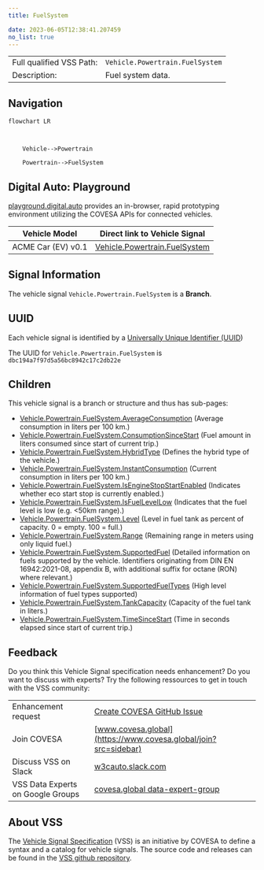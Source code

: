 ```yaml
---
title: FuelSystem

date: 2023-06-05T12:38:41.207459
no_list: true
---
```



| | |
|---|---|
| Full qualified VSS Path: | `Vehicle.Powertrain.FuelSystem` |
| Description: | Fuel system data. |

## Navigation

```mermaid
flowchart LR



    Vehicle-->Powertrain

    Powertrain-->FuelSystem

```


## Digital Auto: Playground

[playground.digital.auto](http://digital.auto) provides an in-browser, rapid prototyping environment utilizing the COVESA APIs for connected vehicles. 

| Vehicle Model | Direct link to Vehicle Signal |
|---|---|
| ACME Car (EV) v0.1 | [Vehicle.Powertrain.FuelSystem](https://digitalauto.netlify.app/model/STLWzk1WyqVVLbfymb4f/cvi/list/Vehicle.Powertrain.FuelSystem/) |


## Signal Information




The vehicle signal `Vehicle.Powertrain.FuelSystem` is a **Branch**.





## UUID

Each vehicle signal is identified by a [Universally Unique Identifier (UUID](https://en.wikipedia.org/wiki/Universally_unique_identifier))

The UUID for `Vehicle.Powertrain.FuelSystem` is `dbc194a7f97d5a56bc8942c17c2db22e`

## Children

This vehicle signal is a branch or structure and thus has sub-pages:

- [Vehicle.Powertrain.FuelSystem.AverageConsumption](averageconsumption/) (Average consumption in liters per 100 km.)
- [Vehicle.Powertrain.FuelSystem.ConsumptionSinceStart](consumptionsincestart/) (Fuel amount in liters consumed since start of current trip.)
- [Vehicle.Powertrain.FuelSystem.HybridType](hybridtype/) (Defines the hybrid type of the vehicle.)
- [Vehicle.Powertrain.FuelSystem.InstantConsumption](instantconsumption/) (Current consumption in liters per 100 km.)
- [Vehicle.Powertrain.FuelSystem.IsEngineStopStartEnabled](isenginestopstartenabled/) (Indicates whether eco start stop is currently enabled.)
- [Vehicle.Powertrain.FuelSystem.IsFuelLevelLow](isfuellevellow/) (Indicates that the fuel level is low (e.g. <50km range).)
- [Vehicle.Powertrain.FuelSystem.Level](level/) (Level in fuel tank as percent of capacity. 0 = empty. 100 = full.)
- [Vehicle.Powertrain.FuelSystem.Range](range/) (Remaining range in meters using only liquid fuel.)
- [Vehicle.Powertrain.FuelSystem.SupportedFuel](supportedfuel/) (Detailed information on fuels supported by the vehicle. Identifiers originating from DIN EN 16942:2021-08, appendix B, with additional suffix for octane (RON) where relevant.)
- [Vehicle.Powertrain.FuelSystem.SupportedFuelTypes](supportedfueltypes/) (High level information of fuel types supported)
- [Vehicle.Powertrain.FuelSystem.TankCapacity](tankcapacity/) (Capacity of the fuel tank in liters.)
- [Vehicle.Powertrain.FuelSystem.TimeSinceStart](timesincestart/) (Time in seconds elapsed since start of current trip.)


## Feedback

Do you think this Vehicle Signal specification needs enhancement? Do you want to discuss with experts? Try the following ressources to get in touch with the VSS community:

| | |
|---|---|
| Enhancement request | [Create COVESA GitHub Issue](https://github.com/COVESA/vehicle_signal_specification/issues/new?body=Please+describe+your+feedback&title=Signal+feedback+Vehicle.Powertrain.FuelSystem) |
| Join COVESA | [www.covesa.global](https://www.covesa.global/join?src=sidebar) |
| Discuss VSS on Slack | [w3cauto.slack.com](http://w3cauto.slack.com/) |
| VSS Data Experts on Google Groups | [covesa.global data-expert-group](https://groups.google.com/a/covesa.global/g/data-expert-group) |

## About VSS

The [Vehicle Signal Specification](https://covesa.github.io/vehicle_signal_specification/) (VSS)
is an initiative by COVESA to define a syntax and a catalog for vehicle signals.
The source code and releases can be found in the [VSS github repository](https://github.com/COVESA/vehicle_signal_specification).

